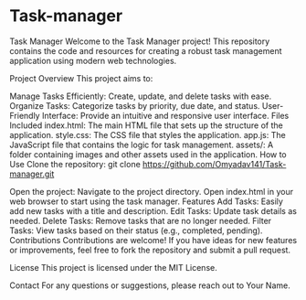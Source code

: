 # Task-manager

Task Manager
Welcome to the Task Manager project! This repository contains the code and resources for creating a robust task management application using modern web technologies.

Project Overview
This project aims to:

Manage Tasks Efficiently: Create, update, and delete tasks with ease.
Organize Tasks: Categorize tasks by priority, due date, and status.
User-Friendly Interface: Provide an intuitive and responsive user interface.
Files Included
index.html: The main HTML file that sets up the structure of the application.
style.css: The CSS file that styles the application.
app.js: The JavaScript file that contains the logic for task management.
assets/: A folder containing images and other assets used in the application.
How to Use
Clone the repository:
git clone https://github.com/Omyadav141/Task-manager.git

Open the project:
Navigate to the project directory.
Open index.html in your web browser to start using the task manager.
Features
Add Tasks: Easily add new tasks with a title and description.
Edit Tasks: Update task details as needed.
Delete Tasks: Remove tasks that are no longer needed.
Filter Tasks: View tasks based on their status (e.g., completed, pending).
Contributions
Contributions are welcome! If you have ideas for new features or improvements, feel free to fork the repository and submit a pull request.

License
This project is licensed under the MIT License.

Contact
For any questions or suggestions, please reach out to Your Name.
